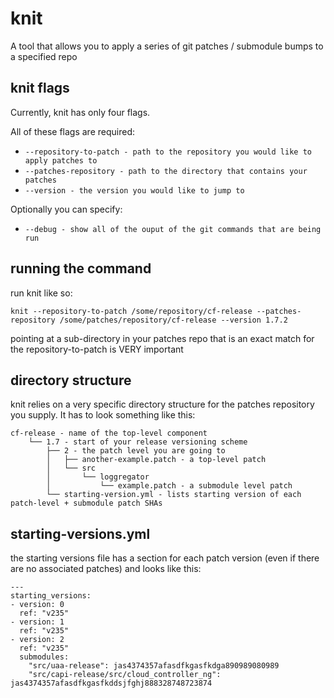 # knit

A tool that allows you to apply a series of git patches / submodule bumps to a specified repo

## knit flags

Currently, knit has only four flags.

All of these flags are required:

- `--repository-to-patch - path to the repository you would like to apply patches to`
- `--patches-repository - path to the directory that contains your patches`
- `--version - the version you would like to jump to`

Optionally you can specify:

- `--debug - show all of the ouput of the git commands that are being run`

## running the command

run knit like so:

```
knit --repository-to-patch /some/repository/cf-release --patches-repository /some/patches/repository/cf-release --version 1.7.2
```

pointing at a sub-directory in your patches repo that is an exact match for the repository-to-patch is VERY important

## directory structure

knit relies on a very specific directory structure for the patches repository you supply. It has to look something like this:

```
cf-release - name of the top-level component
    └── 1.7 - start of your release versioning scheme
        ├── 2 - the patch level you are going to
        │   ├── another-example.patch - a top-level patch
        │   └── src
        │       └── loggregator
        │           └── example.patch - a submodule level patch
        └── starting-version.yml - lists starting version of each patch-level + submodule patch SHAs
```

## starting-versions.yml

the starting versions file has a section for each patch version (even if there are no associated patches) and looks like this:
```
---
starting_versions:
- version: 0
  ref: "v235"
- version: 1
  ref: "v235"
- version: 2
  ref: "v235"
  submodules:
    "src/uaa-release": jas4374357afasdfkgasfkdga890989080989
    "src/capi-release/src/cloud_controller_ng": jas4374357afasdfkgasfkddsjfghj888328748723874
```

